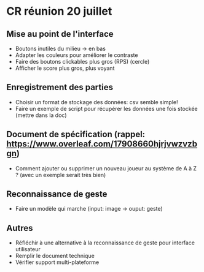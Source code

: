 # CR réunion 20 juillet

## Mise au point de l'interface

- Boutons inutiles du milieu -> en bas
- Adapter les couleurs pour améliorer le contraste
- Faire des boutons clickables plus gros (RPS) (cercle)
- Afficher le score plus gros, plus voyant

## Enregistrement des parties

- Choisir un format de stockage des données: csv semble simple!
- Faire un exemple de script pour récupérer les données une fois stockée (mettre dans la doc)

## Document de spécification (rappel: https://www.overleaf.com/17908660hjrjvwzvzbgn)

- Comment ajouter ou supprimer un nouveau joueur au système de A à Z ? (avec un exemple serait très bien)

## Reconnaissance de geste

- Faire un modèle qui marche (input: image -> ouput: geste)

## Autres

- Réfléchir à une alternative à la reconnaissance de geste pour interface utilisateur
- Remplir le document technique
- Vérifier support multi-plateforme